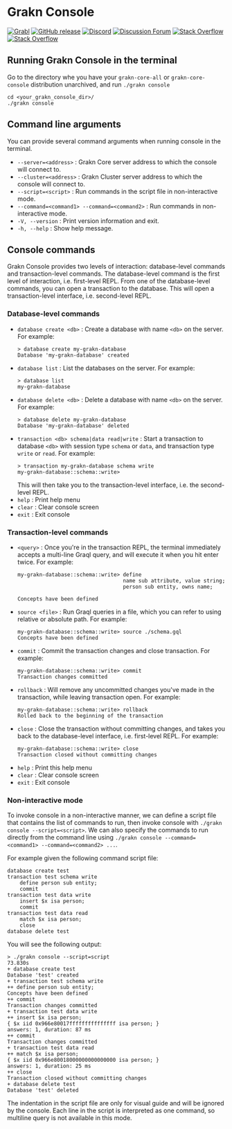# Grakn Console

[![Grabl](https://grabl.io/api/status/graknlabs/console/badge.svg)](https://grabl.io/graknlabs/console)
[![GitHub release](https://img.shields.io/github/release/graknlabs/console.svg)](https://github.com/graknlabs/console/releases/latest)
[![Discord](https://img.shields.io/discord/665254494820368395?color=7389D8&label=chat&logo=discord&logoColor=ffffff)](https://grakn.ai/discord)
[![Discussion Forum](https://img.shields.io/discourse/https/discuss.grakn.ai/topics.svg)](https://discuss.grakn.ai)
[![Stack Overflow](https://img.shields.io/badge/stackoverflow-grakn-796de3.svg)](https://stackoverflow.com/questions/tagged/grakn)
[![Stack Overflow](https://img.shields.io/badge/stackoverflow-graql-3dce8c.svg)](https://stackoverflow.com/questions/tagged/graql)

## Running Grakn Console in the terminal

Go to the directory whe you have your `grakn-core-all` or `grakn-core-console` distribution unarchived, and run `./grakn console`
```
cd <your_grakn_console_dir>/
./grakn console
```

## Command line arguments

You can provide several command arguments when running console in the terminal.

- `--server=<address>` : Grakn Core server address to which the console will connect to.
- `--cluster=<address>` : Grakn Cluster server address to which the console will connect to.
- `--script=<script>` : Run commands in the script file in non-interactive mode.
- `--command=<command1> --command=<command2>` : Run commands in non-interactive mode.
- `-V, --version` : Print version information and exit.
- `-h, --help` : Show help message.

## Console commands

Grakn Console provides two levels of interaction: database-level commands and transaction-level commands. The database-level command is the first level of interaction, i.e. first-level REPL. From one of the database-level commands, you can open a transaction to the database. This will open a transaction-level interface, i.e. second-level REPL.

### Database-level commands

- `database create <db>` : Create a database with name `<db>` on the server. For example:
  ```
  > database create my-grakn-database
  Database 'my-grakn-database' created
  ```
- `database list` : List the databases on the server. For example:
  ```
  > database list
  my-grakn-database
  ```
- `database delete <db>` : Delete a database with name `<db>` on the server. For example:
  ```
  > database delete my-grakn-database
  Database 'my-grakn-database' deleted
  ```
- `transaction <db> schema|data read|write` : Start a transaction to database `<db>` with session type `schema` or `data`, and transaction type `write` or `read`. For example:
  ```
  > transaction my-grakn-database schema write
  my-grakn-database::schema::write>
  ```
  This will then take you to the transaction-level interface, i.e. the second-level REPL.
- `help` : Print help menu
- `clear` : Clear console screen
- `exit` : Exit console

### Transaction-level commands

- `<query>` : Once you're in the transaction REPL, the terminal immediately accepts a multi-line Graql query, and will execute it when you hit enter twice. For example:
  ```
  my-grakn-database::schema::write> define
                                    name sub attribute, value string;
                                    person sub entity, owns name;

  Concepts have been defined
  ```
- `source <file>` : Run Graql queries in a file, which you can refer to using relative or absolute path. For example:
  ```
  my-grakn-database::schema::write> source ./schema.gql
  Concepts have been defined
  ```
- `commit` : Commit the transaction changes and close transaction. For example:
  ```
  my-grakn-database::schema::write> commit
  Transaction changes committed
  ```
- `rollback` : Will remove any uncommitted changes you've made in the transaction, while leaving transaction open. For example:
  ```
  my-grakn-database::schema::write> rollback
  Rolled back to the beginning of the transaction
  ```
- `close` : Close the transaction without committing changes, and takes you back to the database-level interface, i.e. first-level REPL. For example:
  ```
  my-grakn-database::schema::write> close
  Transaction closed without committing changes
  ```
- `help` : Print this help menu
- `clear` : Clear console screen
- `exit` : Exit console

### Non-interactive mode

To invoke console in a non-interactive manner, we can define a script file that contains the list of commands to run, then invoke console with `./grakn console --script=<script>`. We can also specify the commands to run directly from the command line using `./grakn console --command=<command1> --command=<command2> ...`.

For example given the following command script file:

```
database create test
transaction test schema write
    define person sub entity;
    commit
transaction test data write
    insert $x isa person;
    commit
transaction test data read
    match $x isa person;
    close
database delete test
```

You will see the following output:

```
> ./grakn console --script=script                                                                                                                                                                                                                    73.830s
+ database create test
Database 'test' created
+ transaction test schema write
++ define person sub entity;
Concepts have been defined
++ commit
Transaction changes committed
+ transaction test data write
++ insert $x isa person;
{ $x iid 0x966e80017fffffffffffffff isa person; }
answers: 1, duration: 87 ms
++ commit
Transaction changes committed
+ transaction test data read
++ match $x isa person;
{ $x iid 0x966e80018000000000000000 isa person; }
answers: 1, duration: 25 ms
++ close
Transaction closed without committing changes
+ database delete test
Database 'test' deleted
```

The indentation in the script file are only for visual guide and will be ignored by the console. Each line in the script is interpreted as one command, so multiline query is not available in this mode.
